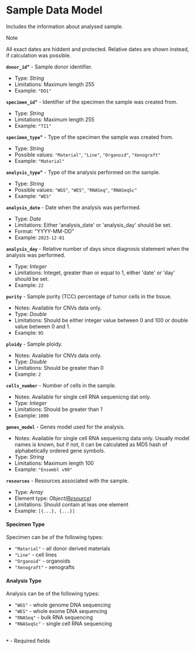 # Sample Data Model
Includes the information about analysed sample.

>[!NOTE]
> All exact dates are hiddent and protected. Relative dates are shown instead, if calculation was possible.

**`donor_id`*** - Sample donor identifier.
- Type: _String_
- Limitations: Maximum length 255
- Example: `"DO1"`

**`specimen_id`*** - Identifier of the specimen the sample was created from.
- Type: _String_
- Limitations: Maximum length 255
- Example: `"TI1"`

**`specimen_type`*** - Type of the specimen the sample was created from.
- Type: _String_
- Possible values: `"Material"`, `"Line"`, `"Organoid"`, `"Xenograft"`
- Example: `"Material"`

**`analysis_type`*** - Type of the analysis performed on the sample.
- Type: _String_
- Possible values: `"WGS"`, `"WES"`, `"RNASeq"`, `"RNASeqSc"`
- Example: `"WES"`

**`analysis_date`** - Date when the analysis was performed.
- Type: _Date_
- Limitations: Either 'analysis_date' or 'analysis_day' should be set.
- Format: "YYYY-MM-DD"
- Example: `2023-12-01`

**`analysis_day`** - Relative number of days since diagnosis statement when the analysis was performed.
- Type: _Integer_
- Limitations: Integet, greater than or equal to 1, either 'date' or 'day' should be set.
- Example: `22`

**`purity`** - Sample purity (TCC) percentage of tumor cells in the tissue.
- Notes: Available for CNVs data only.
- Type: _Double_
- Limitations: Should be either integer value between 0 and 100 or double value between 0 and 1.
- Example: `95`

**`ploidy`** - Sample ploidy.
- Notes: Available for CNVs data only.
- Type: _Double_
- Limitations: Should be greater than 0
- Example: `2`

**`cells_number`** - Number of cells in the sample.
- Notes: Available for single cell RNA sequenicng dat only.
- Type: _Integer_
- Limitations: Should be greater than 1
- Example: `1000`

**`genes_model`** - Genes model used for the analysis.
- Notes: Available for single cell RNA sequenicng data only. Usually model names is known, but if not, it can be calculated as MD5 hash of alphabetically ordered gene symbols.
- Type: _String_
- Limitations: Maximum length 100
- Example: `"Ensembl v99"`

**`resources`** - Resources associated with the sample.
- Type: _Array_
- Element type: _Object([Resource](api-models-resource.md))_
- Limitations: Should contain at leas one element
- Example: `[{...}, {...}]`


#### Specimen Type
Specimen can be of the following types:
- `"Material"` - all donor derived materials
- `"Line"` - cell lines
- `"Organoid"` - organoids
- `"Xenograft"` - xenografts

#### Analysis Type
Analysis can be of the following types:
- `"WGS"` - whole genome DNA sequencing
- `"WES"` - whole exome DNA sequencing
- `"RNASeq"` - bulk RNA sequencing
- `"RNASeqSc"` - single cell RNA sequencing

##
**`*`** - Required fields
